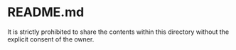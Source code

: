 # README.md

It is strictly prohibited to share the contents within this directory without the explicit consent of the owner.
